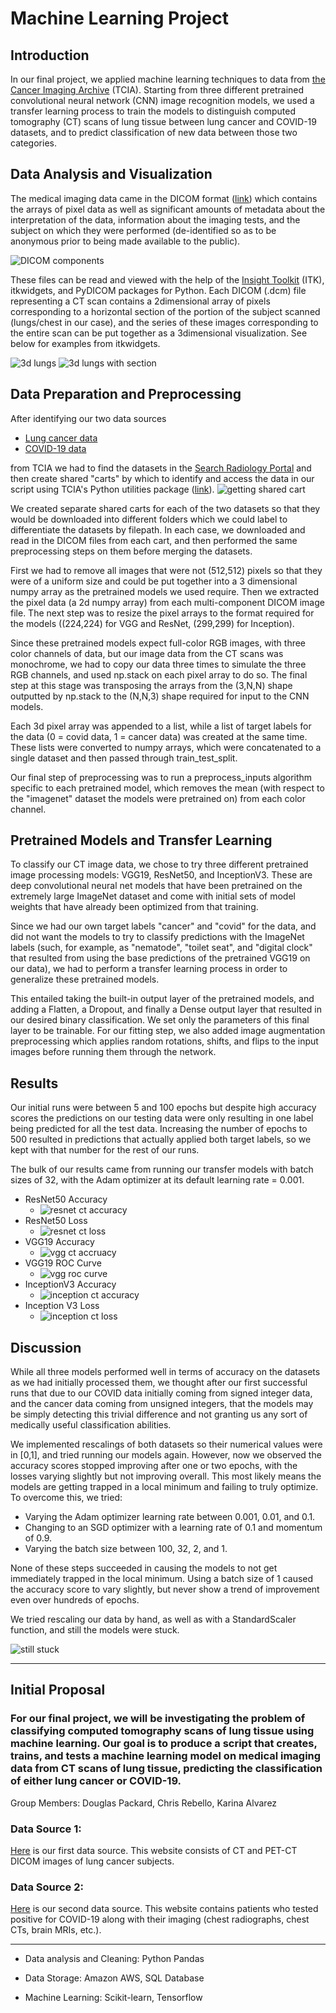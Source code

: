 # Machine Learning Project

## Introduction
In our final project, we applied machine learning techniques to data from [the Cancer Imaging Archive](https://www.cancerimagingarchive.net/) (TCIA). Starting from three different pretrained convolutional neural network (CNN) image recognition models, we used a transfer learning process to train the models to distinguish computed tomography (CT) scans of lung tissue between lung cancer and COVID-19 datasets, and to predict classification of new data between those two categories.

## Data Analysis and Visualization
The medical imaging data came in the DICOM format ([link](https://www.dicomstandard.org/)) which contains the arrays of pixel data as well as significant amounts of metadata about the interpretation of the data, information about the imaging tests, and the subject on which they were performed (de-identified so as to be anonymous prior to being made available to the public).

![DICOM components](https://github.com/crebello711/Project_4/blob/main/Resources/Images/medical_image_components.PNG)

These files can be read and viewed with the help of the [Insight Toolkit](https://itk.org/) (ITK), itkwidgets, and PyDICOM packages for Python. Each DICOM (.dcm) file representing a CT scan contains a 2dimensional array of pixels corresponding to a horizontal section of the portion of the subject scanned (lungs/chest in our case), and the series of these images corresponding to the entire scan can be put together as a 3dimensional visualization. See below for examples from itkwidgets.

![3d lungs](https://github.com/crebello711/Project_4/blob/main/Resources/Images/3d_lungs.PNG)
![3d lungs with section](https://github.com/crebello711/Project_4/blob/main/Resources/Images/3d_lungs_with_zplane.PNG)

## Data Preparation and Preprocessing
After identifying our two data sources
* [Lung cancer data](https://wiki.cancerimagingarchive.net/pages/viewpage.action?pageId=70224216)
* [COVID-19 data](https://wiki.cancerimagingarchive.net/pages/viewpage.action?pageId=89096912)

from TCIA we had to find the datasets in the [Search Radiology Portal](https://nbia.cancerimagingarchive.net/nbia-search/) and then create shared "carts" by which to identify and access the data in our script using TCIA's Python utilities package ([link](https://github.com/kirbyju/TCIA_Notebooks/blob/main/tcia_utils.py)).
![getting shared cart](https://github.com/crebello711/Project_4/blob/main/Resources/Images/getting_shared_cart_name.PNG)

We created separate shared carts for each of the two datasets so that they would be downloaded into different folders which we could label to differentiate the datasets by filepath. In each case, we downloaded and read in the DICOM files from each cart, and then performed the same preprocessing steps on them before merging the datasets. 

First we had to remove all images that were not (512,512) pixels so that they were of a uniform size and could be put together into a 3 dimensional numpy array as the pretrained models we used require. Then we extracted the pixel data (a 2d numpy array) from each multi-component DICOM image file. The next step was to resize the pixel arrays to the format required for the models ((224,224) for VGG and ResNet, (299,299) for Inception).

Since these pretrained models expect full-color RGB images, with three color channels of data, but our image data from the CT scans was monochrome, we had to copy our data three times to simulate the three RGB channels, and used np.stack on each pixel array to do so. The final step at this stage was transposing the arrays from the (3,N,N) shape outputted by np.stack to the (N,N,3) shape required for input to the CNN models. 

Each 3d pixel array was appended to a list, while a list of target labels for the data (0 = covid data, 1 = cancer data) was created at the same time. These lists were converted to numpy arrays, which were concatenated to a single dataset and then passed through train_test_split.

Our final step of preprocessing was to run a preprocess_inputs algorithm specific to each pretrained model, which removes the mean (with respect to the "imagenet" dataset the models were pretrained on) from each color channel.

## Pretrained Models and Transfer Learning

To classify our CT image data, we chose to try three different pretrained image processing models: VGG19, ResNet50, and InceptionV3. These are deep convolutional neural net models that have been pretrained on the extremely large ImageNet dataset and come with initial sets of model weights that have already been optimized from that training.

Since we had our own target labels "cancer" and "covid" for the data, and did not want the models to try to classify predictions with the ImageNet labels (such, for example, as "nematode", "toilet seat", and "digital clock" that resulted from using the base predictions of the pretrained VGG19 on our data), we had to perform a transfer learning process in order to generalize these pretrained models.

This entailed taking the built-in output layer of the pretrained models, and adding a Flatten, a Dropout, and finally a Dense output layer that resulted in our desired binary classification. We set only the parameters of this final layer to be trainable. For our fitting step, we also added image augmentation preprocessing which applies random rotations, shifts, and flips to the input images before running them through the network.

## Results

Our initial runs were between 5 and 100 epochs but despite high accuracy scores the predictions on our testing data were only resulting in one label being predicted for all the test data. Increasing the number of epochs to 500 resulted in predictions that actually applied both target labels, so we kept with that number for the rest of our runs.

The bulk of our results came from running our transfer models with batch sizes of 32, with the Adam optimizer at its default learning rate = 0.001.

* ResNet50 Accuracy
    * ![resnet ct accuracy](https://github.com/crebello711/Project_4/blob/main/Resources/Images/resnet_ct_accuracy.png)
* ResNet50 Loss
    * ![resnet ct loss](https://github.com/crebello711/Project_4/blob/main/Resources/Images/resnet_ct_loss.png)
* VGG19 Accuracy
    * ![vgg ct accruacy](https://github.com/crebello711/Project_4/blob/main/Resources/Images/vgg_ct_accuracy.png)
* VGG19 ROC Curve
    * ![vgg roc curve](https://github.com/crebello711/Project_4/blob/main/Resources/Images/vgg_roc_curve.PNG)   
* InceptionV3 Accuracy
    * ![inception ct accuracy](https://github.com/crebello711/Project_4/blob/main/Resources/Images/inception_ct_accuracy.PNG)
* Inception V3 Loss
    * ![inception ct loss](https://github.com/crebello711/Project_4/blob/main/Resources/Images/inception_ct_loss.PNG)        

## Discussion

While all three models performed well in terms of accuracy on the datasets as we had initially processed them, we thought after our first successful runs that due to our COVID data initially coming from signed integer data, and the cancer data coming from unsigned integers, that the models may be simply detecting this trivial difference and not granting us any sort of medically useful classification abilities. 

We implemented rescalings of both datasets so their numerical values were in [0,1], and tried running our models again. However, now we observed the accuracy scores stopped improving after one or two epochs, with the losses varying slightly but not improving overall. This most likely means the models are getting trapped in a local minimum and failing to truly optimize. To overcome this, we tried:
* Varying the Adam optimizer learning rate between 0.001, 0.01, and 0.1.
* Changing to an SGD optimizer with a learning rate of 0.1 and momentum of 0.9.
* Varying the batch size between 100, 32, 2, and 1.

None of these steps succeeded in causing the models to not get immediately trapped in the local minimum. Using a batch size of 1 caused the accuracy score to vary slightly, but never show a trend of improvement even over hundreds of epochs.

We tried rescaling our data by hand, as well as with a StandardScaler function, and still the models were stuck.

![still stuck](https://github.com/crebello711/Project_4/blob/main/Resources/Images/still_stuck_after_standard_scaling.PNG)

---
## Initial Proposal
### For our final project, we will be investigating the problem of classifying computed tomography scans of lung tissue using machine learning. Our goal is to produce a script that creates, trains, and tests a machine learning model on medical imaging data from CT scans of lung tissue, predicting the classification of either lung cancer or COVID-19. 
Group Members: Douglas Packard, Chris Rebello, Karina Alvarez

### Data Source 1:
[Here](https://wiki.cancerimagingarchive.net/pages/viewpage.action?pageId=70224216) is our first data source. This website consists of CT and PET-CT DICOM images of lung cancer subjects.

### Data Source 2:
[Here](https://wiki.cancerimagingarchive.net/pages/viewpage.action?pageId=89096912) is our second data source. This website contains patients who tested positive for COVID-19 along with their imaging (chest radiographs, chest CTs, brain MRIs, etc.).

---

- Data analysis and Cleaning: Python Pandas

- Data Storage: Amazon AWS, SQL Database

- Machine Learning: Scikit-learn, Tensorflow
